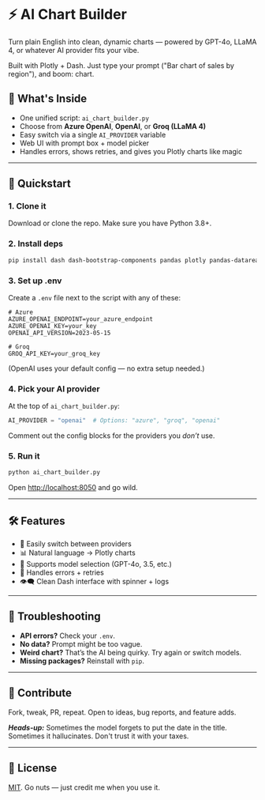 # ⚡ AI Chart Builder

Turn plain English into clean, dynamic charts — powered by GPT-4o, LLaMA 4, or whatever AI provider fits your vibe.

Built with Plotly + Dash. Just type your prompt ("Bar chart of sales by region"), and boom: chart.

## 🧠 What's Inside

- One unified script: `ai_chart_builder.py`  
- Choose from **Azure OpenAI**, **OpenAI**, or **Groq (LLaMA 4)**  
- Easy switch via a single `AI_PROVIDER` variable  
- Web UI with prompt box + model picker  
- Handles errors, shows retries, and gives you Plotly charts like magic

---

## 🚀 Quickstart

### 1. Clone it  
Download or clone the repo. Make sure you have Python 3.8+.

### 2. Install deps  
```bash
pip install dash dash-bootstrap-components pandas plotly pandas-datareader openai groq python-dotenv
```

### 3. Set up .env  
Create a `.env` file next to the script with any of these:

```env
# Azure
AZURE_OPENAI_ENDPOINT=your_azure_endpoint
AZURE_OPENAI_KEY=your_key
OPENAI_API_VERSION=2023-05-15

# Groq
GROQ_API_KEY=your_groq_key
```

(OpenAI uses your default config — no extra setup needed.)

### 4. Pick your AI provider  
At the top of `ai_chart_builder.py`:

```python
AI_PROVIDER = "openai"  # Options: "azure", "groq", "openai"
```

Comment out the config blocks for the providers you *don’t* use.

### 5. Run it

```bash
python ai_chart_builder.py
```

Open [http://localhost:8050](http://localhost:8050) and go wild.

---

## 🛠 Features

- 🔄 Easily switch between providers  
- 📊 Natural language → Plotly charts  
- 🧠 Supports model selection (GPT-4o, 3.5, etc.)  
- 🧼 Handles errors + retries  
- 👁️‍🗨️ Clean Dash interface with spinner + logs  

---

## 🤯 Troubleshooting

- **API errors?** Check your `.env`.  
- **No data?** Prompt might be too vague.  
- **Weird chart?** That’s the AI being quirky. Try again or switch models.  
- **Missing packages?** Reinstall with `pip`.

---

## 🙌 Contribute

Fork, tweak, PR, repeat. Open to ideas, bug reports, and feature adds.

***Heads-up:*** Sometimes the model forgets to put the date in the title. Sometimes it hallucinates. Don't trust it with your taxes.

---

## 📄 License

[MIT](LICENSE). Go nuts — just credit me when you use it.
